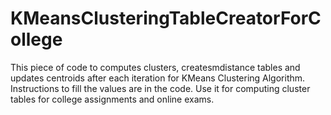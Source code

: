 # KMeansClusteringTableCreatorForCollege
This piece of code to computes clusters, createsmdistance tables and updates centroids after each iteration for KMeans Clustering Algorithm. Instructions to fill the values are in the code. Use it for computing cluster tables for college assignments and online exams.
